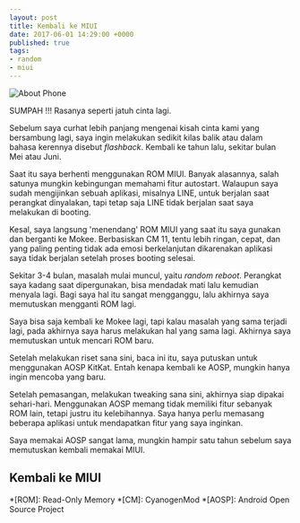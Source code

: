 ```yaml
---
layout: post
title: Kembali ke MIUI
date: 2017-06-01 14:29:00 +0000
published: true
tags:
- random
- miui
---
```

![About Phone](https://i.imgur.com/QEs1yC7.png)

SUMPAH !!! Rasanya seperti jatuh cinta lagi.

<!--more-->

Sebelum saya curhat lebih panjang mengenai kisah cinta kami yang bersambung lagi, saya ingin melakukan sedikit kilas balik atau dalam bahasa kerennya disebut *flashback*. Kembali ke tahun lalu, sekitar bulan Mei atau Juni.

Saat itu saya berhenti menggunakan ROM MIUI. Banyak alasannya, salah satunya mungkin kebingungan memahami fitur autostart. Walaupun saya sudah mengijinkan sebuah aplikasi, misalnya LINE, untuk berjalan saat perangkat dinyalakan, tapi tetap saja LINE tidak berjalan saat saya melakukan di booting.

Kesal, saya langsung 'menendang' ROM MIUI yang saat itu saya gunakan dan berganti ke Mokee. Berbasiskan CM 11, tentu lebih ringan, cepat, dan yang paling penting tidak ada emosi berkelanjutan dikarenakan aplikasi saya tidak berjalan setelah proses booting selesai.

Sekitar 3-4 bulan, masalah mulai muncul, yaitu *random reboot*. Perangkat saya kadang saat dipergunakan, bisa mendadak mati lalu kemudian menyala lagi. Bagi saya hal itu sangat mengganggu, lalu akhirnya saya memutuskan mengganti ROM lagi.

Saya bisa saja kembali ke Mokee lagi, tapi kalau masalah yang sama terjadi lagi, pada akhirnya saya harus melakukan hal yang sama lagi. Akhirnya saya memutuskan untuk mencari ROM baru.

Setelah melakukan riset sana sini, baca ini itu, saya putuskan untuk menggunakan AOSP KitKat. Entah kenapa kembali ke AOSP, mungkin hanya ingin mencoba yang baru.

Setelah pemasangan, melakukan tweaking sana sini, akhirnya siap dipakai sehari-hari. Menggunakan AOSP memang tidak memiliki fitur sebanyak ROM lain, tetapi justru itu kelebihannya. Saya hanya perlu memasang beberapa aplikasi untuk mendapatkan fitur yang saya inginkan.

Saya memakai AOSP sangat lama, mungkin hampir satu tahun sebelum saya memutuskan kembali memakai MIUI.

## Kembali ke MIUI

*[ROM]: Read-Only Memory
*[CM]: CyanogenMod
*[AOSP]: Android Open Source Project